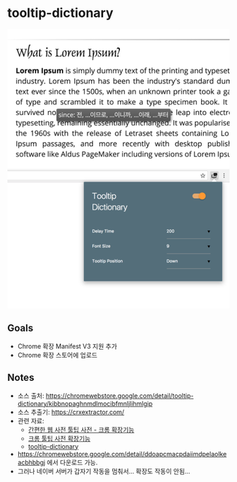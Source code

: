 # tooltip-dictionary

![스크린샷 툴팁](images/screenshot_tooltip.png)
![스크린샷 팝업](images/screenshot_popup.png)

## Goals
* Chrome 확장 Manifest V3 지원 추가
* Chrome 확장 스토어에 업로드

## Notes
* 소스 출처: https://chromewebstore.google.com/detail/tooltip-dictionary/kibbnopaghnmdlmocibfmnljlihmlgip
* 소스 추출기: https://crxextractor.com/
* 관련 자료:
  * [간편한 웹 사전 툴팁 사전 - 크롬 확장기능](https://codexromanoff.tistory.com/187)
  * [크롬 툴팁 사전 확장기능](https://just4kox.blogspot.com/2010/08/%ED%81%AC%EB%A1%AC-%ED%88%B4%ED%8C%81-%EC%82%AC%EC%A0%84-%ED%99%95%EC%9E%A5%EA%B8%B0%EB%8A%A5.html)
  * [tooltip-dictionary](https://github.com/seoh/tooltip-dictionary)
* https://chromewebstore.google.com/detail/ddoapcmacpdaiimdpelaolkeacbhbbgj 에서 다운로드 가능.
* 그러나 네이버 서버가 갑자기 작동을 멈춰서... 확장도 작동이 안됨...
